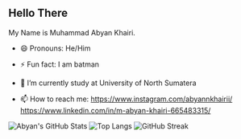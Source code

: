 ## Hello There

My Name is Muhammad Abyan Khairi.

- 😄 Pronouns: He/Him
- ⚡ Fun fact: I am batman
- 🔭 I’m currently study at University of North Sumatera


- 📫 How to reach me: https://www.instagram.com/abyannkhairii/ https://www.linkedin.com/in/m-abyan-khairi-665483315/

![Abyan's GitHub Stats](https://github-readme-stats.vercel.app/api?username=abyankhairii&show_icons=true&theme=tokyonight)
![Top Langs](https://github-readme-stats.vercel.app/api/top-langs/?username=abyankhairii&layout=compact&theme=tokyonight)
![GitHub Streak](https://streak-stats.demolab.com/?user=abyankhairii&theme=tokyonight)
